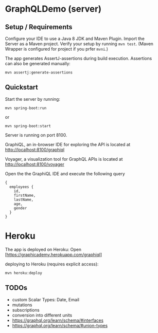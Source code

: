 # GraphQLDemo (server)

## Setup / Requirements

Configure your IDE to use a Java 8 JDK and Maven Plugin. Import the Server as a Maven project.
Verify your setup by running `mvn test`. (Maven Wrapper is configured for project if you prfer `mvni`.)

The app generates AssertJ-assertions during build execution. Assertions can also be generated manually:
```
mvn assertj:generate-assertions
```

## Quickstart

Start the server by running:
```
mvn spring-boot:run 
```
or
```
mvn spring-boot:start 

```
Server is running on port 8100.


GraphiQL, an in-browser IDE for exploring the API is located at
<http://localhost:8100/graphiql>


Voyager, a visualization tool for GraphQL APIs is located at
<http://localhost:8100/voyager>


Open the the GraphiQL IDE and execute the following query
```
{
  employees {
    id,
    firstName,
    lastName,
    age,
    gender
  }
}
```

# Heroku
The app is deployed on Heroku:
Open [https://graphicademy.herokuapp.com/graphiql]


deploying to Heroku (requires explicit access):
```
mvn heroku:deploy
```


## TODOs
- custom Scalar Types: Date, Email
- mutations
- subscriptions
- conversion into different units
- https://graphql.org/learn/schema/#interfaces
- https://graphql.org/learn/schema/#union-types

